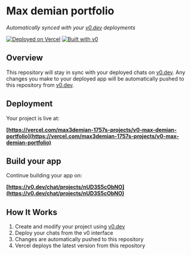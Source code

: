 # Max demian portfolio

*Automatically synced with your [v0.dev](https://v0.dev) deployments*

[![Deployed on Vercel](https://img.shields.io/badge/Deployed%20on-Vercel-black?style=for-the-badge&logo=vercel)](https://vercel.com/max3demian-1757s-projects/v0-max-demian-portfolio)
[![Built with v0](https://img.shields.io/badge/Built%20with-v0.dev-black?style=for-the-badge)](https://v0.dev/chat/projects/nUD3S5cObNO)

## Overview

This repository will stay in sync with your deployed chats on [v0.dev](https://v0.dev).
Any changes you make to your deployed app will be automatically pushed to this repository from [v0.dev](https://v0.dev).

## Deployment

Your project is live at:

**[https://vercel.com/max3demian-1757s-projects/v0-max-demian-portfolio](https://vercel.com/max3demian-1757s-projects/v0-max-demian-portfolio)**

## Build your app

Continue building your app on:

**[https://v0.dev/chat/projects/nUD3S5cObNO](https://v0.dev/chat/projects/nUD3S5cObNO)**

## How It Works

1. Create and modify your project using [v0.dev](https://v0.dev)
2. Deploy your chats from the v0 interface
3. Changes are automatically pushed to this repository
4. Vercel deploys the latest version from this repository
